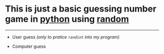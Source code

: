 
# This is just a basic guessing number game in [python](https://www.python.org/) using [**random**](https://docs.python.org/3/library/random.html)


-----------------------

- User guess
_(only to pratice ```randint``` into my program)_

- Computer guess
